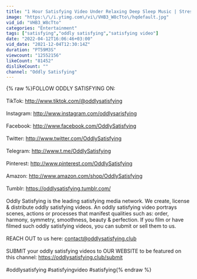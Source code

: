 ```yaml
---
title: "1 Hour Satisfying Video Under Relaxing Deep Sleep Music | Stress Relief Meditation"
image: "https:\/\/i.ytimg.com\/vi\/VHB3_W8cTto\/hqdefault.jpg"
vid_id: "VHB3_W8cTto"
categories: "Entertainment"
tags: ["satisfying","oddly satisfying","satisfying video"]
date: "2022-04-12T16:06:46+03:00"
vid_date: "2021-12-04T12:30:14Z"
duration: "PT59M3S"
viewcount: "12552156"
likeCount: "81452"
dislikeCount: ""
channel: "Oddly Satisfying"
---
```

{% raw %}FOLLOW ODDLY SATISFYING ON:<br /><br />TikTok: <a rel="nofollow" target="blank" href="http://www.tiktok.com/@oddlysatisfying">http://www.tiktok.com/@oddlysatisfying</a><br /><br />Instagram: <a rel="nofollow" target="blank" href="http://www.instagram.com/oddlysarisfying">http://www.instagram.com/oddlysarisfying</a><br /><br />Facebook: <a rel="nofollow" target="blank" href="http://www.facebook.com/OddlySatisfying">http://www.facebook.com/OddlySatisfying</a><br /><br />Twitter: <a rel="nofollow" target="blank" href="http://www.twitter.com/OddlySatisfying">http://www.twitter.com/OddlySatisfying</a><br /><br />Telegram: <a rel="nofollow" target="blank" href="http://www.t.me/OddlySatisfying">http://www.t.me/OddlySatisfying</a><br /><br />Pinterest: <a rel="nofollow" target="blank" href="http://www.pinterest.com/OddlySatisfying">http://www.pinterest.com/OddlySatisfying</a><br /><br />Amazon: <a rel="nofollow" target="blank" href="http://www.amazon.com/shop/OddlySatisfying">http://www.amazon.com/shop/OddlySatisfying</a><br /><br />Tumblr: <a rel="nofollow" target="blank" href="https://oddlysatisfying.tumblr.com/">https://oddlysatisfying.tumblr.com/</a><br /><br />Oddly Satisfying is the leading satisfying media network. We create, license &amp; distribute oddly satisfying videos. An oddly satisfying video portrays scenes, actions or processes that manifest qualities such as: order, harmony, symmetry, smoothness, beauty &amp; perfection. If you film or have filmed such oddly satisfying videos, you can submit or sell them to us.<br /><br />REACH OUT to us here: contact@oddlysatisfying.club<br /><br />SUBMIT your oddly satisfying videos to OUR WEBSITE to be featured on this channel: <a rel="nofollow" target="blank" href="https://oddlysatisfying.club/submit">https://oddlysatisfying.club/submit</a><br /><br />#oddlysatisfying #satisfyingvideo #satisfying{% endraw %}
